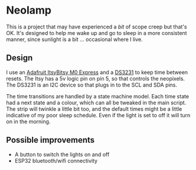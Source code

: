 # Neolamp

This is a project that may have experienced a *bit* of scope creep but that's OK.
It's designed to help me wake up and go to sleep in a more consistent manner,
since sunlight is a bit ... occasional where I live.

## Design

I use an [Adafruit ItsyBitsy M0 Express](https://www.adafruit.com/product/3727)
and a [DS3231](https://www.adafruit.com/product/3013) to keep time between resets.
The Itsy has a 5v logic pin on pin 5, so that controls the neopixels. The DS3231
is an I2C device so that plugs in to the SCL and SDA pins.

The time transitions are handled by a state machine model. Each time state had a
next state and a colour, which can all be tweaked in the main script. The strip
will twinkle a little bit too, and the default times might be a little indicative
of my poor sleep schedule. Even if the light is set to off it will turn on in the
morning.

## Possible improvements

* A button to switch the lights on and off
* ESP32 bluetooth/wifi connectivity
